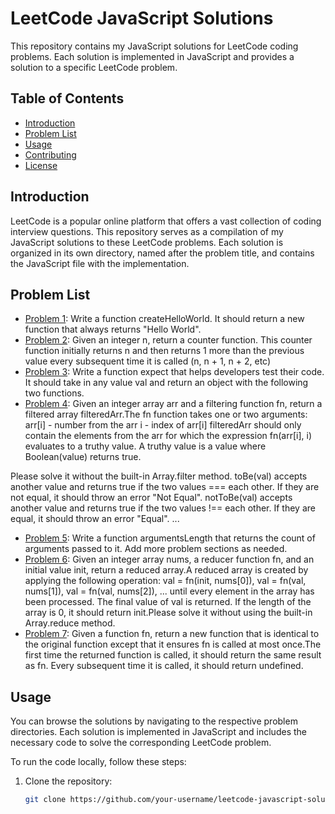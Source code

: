 # LeetCode JavaScript Solutions

This repository contains my JavaScript solutions for LeetCode coding problems. Each solution is implemented in JavaScript and provides a solution to a specific LeetCode problem.

## Table of Contents

- [Introduction](#introduction)
- [Problem List](#problem-list)
- [Usage](#usage)
- [Contributing](#contributing)
- [License](#license)

## Introduction

LeetCode is a popular online platform that offers a vast collection of coding interview questions. This repository serves as a compilation of my JavaScript solutions to these LeetCode problems. Each solution is organized in its own directory, named after the problem title, and contains the JavaScript file with the implementation.

## Problem List

- [Problem 1](./Create%20Hello%20World%20Function.html): Write a function createHelloWorld. It should return a new function that always returns "Hello World".
- [Problem 2](./Counter.html): Given an integer n, return a counter function. This counter function initially returns n and then returns 1 more than the previous value every subsequent time it is called (n, n + 1, n + 2, etc)
- [Problem 3](./tobeornottobe.html): Write a function expect that helps developers test their code. It should take in any value val and return an object with the following two functions.
- [Problem 4](./Filter%20Elements%20from%20Array.js): Given an integer array arr and a filtering function fn, return a filtered array filteredArr.The fn function takes one or two arguments:
arr[i] - number from the arr
i - index of arr[i]
filteredArr should only contain the elements from the arr for which the expression fn(arr[i], i) evaluates to a truthy value. A truthy value is a value where Boolean(value) returns true.

Please solve it without the built-in Array.filter method.
toBe(val) accepts another value and returns true if the two values === each other. If they are not equal, it should throw an error "Not Equal".
notToBe(val) accepts another value and returns true if the two values !== each other. If they are equal, it should throw an error "Equal".
  ...
- [Problem 5](./Return_Length_of_Arguments_Passed.js): Write a function argumentsLength that returns the count of arguments passed to it.
Add more problem sections as needed.
- [Problem 6](./Array_Reduce_Transformation.js): Given an integer array nums, a reducer function fn, and an initial value init, return a reduced array.A reduced array is created by applying the following operation: val = fn(init, nums[0]), val = fn(val, nums[1]), val = fn(val, nums[2]), ... until every element in the array has been processed. The final value of val is returned. If the length of the array is 0, it should return init.Please solve it without using the built-in Array.reduce method.
-  [Problem 7](./Allow_One_Function_Call.js): Given a function fn, return a new function that is identical to the original function except that it ensures fn is called at most once.The first time the returned function is called, it should return the same result as fn.
Every subsequent time it is called, it should return undefined.

## Usage

You can browse the solutions by navigating to the respective problem directories. Each solution is implemented in JavaScript and includes the necessary code to solve the corresponding LeetCode problem.

To run the code locally, follow these steps:

1. Clone the repository:

   ```bash
   git clone https://github.com/your-username/leetcode-javascript-solutions.git

